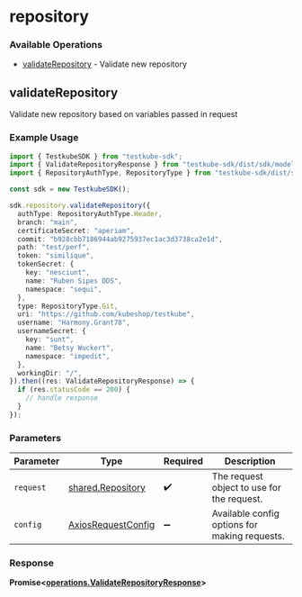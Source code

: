 # repository

### Available Operations

* [validateRepository](#validaterepository) - Validate new repository

## validateRepository

Validate new repository based on variables passed in request

### Example Usage

```typescript
import { TestkubeSDK } from "testkube-sdk";
import { ValidateRepositoryResponse } from "testkube-sdk/dist/sdk/models/operations";
import { RepositoryAuthType, RepositoryType } from "testkube-sdk/dist/sdk/models/shared";

const sdk = new TestkubeSDK();

sdk.repository.validateRepository({
  authType: RepositoryAuthType.Header,
  branch: "main",
  certificateSecret: "aperiam",
  commit: "b928cbb7186944ab9275937ec1ac3d3738ca2e1d",
  path: "test/perf",
  token: "similique",
  tokenSecret: {
    key: "nesciunt",
    name: "Ruben Sipes DDS",
    namespace: "sequi",
  },
  type: RepositoryType.Git,
  uri: "https://github.com/kubeshop/testkube",
  username: "Harmony.Grant78",
  usernameSecret: {
    key: "sunt",
    name: "Betsy Wuckert",
    namespace: "impedit",
  },
  workingDir: "/",
}).then((res: ValidateRepositoryResponse) => {
  if (res.statusCode == 200) {
    // handle response
  }
});
```

### Parameters

| Parameter                                                    | Type                                                         | Required                                                     | Description                                                  |
| ------------------------------------------------------------ | ------------------------------------------------------------ | ------------------------------------------------------------ | ------------------------------------------------------------ |
| `request`                                                    | [shared.Repository](../../models/shared/repository.md)       | :heavy_check_mark:                                           | The request object to use for the request.                   |
| `config`                                                     | [AxiosRequestConfig](https://axios-http.com/docs/req_config) | :heavy_minus_sign:                                           | Available config options for making requests.                |


### Response

**Promise<[operations.ValidateRepositoryResponse](../../models/operations/validaterepositoryresponse.md)>**

